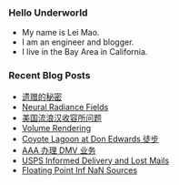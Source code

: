 ### Hello Underworld

- My name is Lei Mao.
- I am an engineer and blogger.
- I live in the Bay Area in California.


### Recent Blog Posts

<!-- BLOG-POST-LIST:START -->
- [遗赠的秘密](https://leimao.github.io/essay/%E9%81%97%E8%B5%A0%E7%9A%84%E7%A7%98%E5%AF%86-The-Bequeathed/)
- [Neural Radiance Fields](https://leimao.github.io/blog/Neural-Radiance-Fields-NeRF/)
- [美国流浪汉收容所问题](https://leimao.github.io/essay/%E7%BE%8E%E5%9B%BD%E6%B5%81%E6%B5%AA%E6%B1%89%E6%94%B6%E5%AE%B9%E6%89%80%E9%97%AE%E9%A2%98/)
- [Volume Rendering](https://leimao.github.io/blog/Volume-Rendering/)
- [Coyote Lagoon at Don Edwards 徒步](https://leimao.github.io/life/Coyote-Lagoon-Don-Edwards/)
- [AAA 办理 DMV 业务](https://leimao.github.io/essay/AAA%E5%8A%9E%E7%90%86DMV%E4%B8%9A%E5%8A%A1/)
- [USPS Informed Delivery and Lost Mails](https://leimao.github.io/blog/USPS-Informed-Delivery-Lost-Mails/)
- [Floating Point Inf NaN Sources](https://leimao.github.io/blog/Floating-Point-Inf-NaN-Sources/)
<!-- BLOG-POST-LIST:END -->
